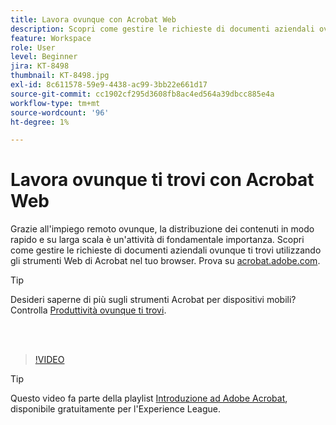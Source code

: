```yaml
---
title: Lavora ovunque con Acrobat Web
description: Scopri come gestire le richieste di documenti aziendali ovunque ti trovi utilizzando gli strumenti Web di Acrobat nel tuo browser
feature: Workspace
role: User
level: Beginner
jira: KT-8498
thumbnail: KT-8498.jpg
exl-id: 8c611578-59e9-4438-ac99-3bb22e661d17
source-git-commit: cc1902cf295d3608fb8ac4ed564a39dbcc885e4a
workflow-type: tm+mt
source-wordcount: '96'
ht-degree: 1%

---
```


# Lavora ovunque ti trovi con Acrobat Web

Grazie all&#39;impiego remoto ovunque, la distribuzione dei contenuti in modo rapido e su larga scala è un&#39;attività di fondamentale importanza. Scopri come gestire le richieste di documenti aziendali ovunque ti trovi utilizzando gli strumenti Web di Acrobat nel tuo browser. Prova su [acrobat.adobe.com](https://acrobat.adobe.com/it/it/).

>[!TIP]
>
>Desideri saperne di più sugli strumenti Acrobat per dispositivi mobili? Controlla [Produttività ovunque ti trovi](productivity.md).

<br> 

>[!VIDEO](https://video.tv.adobe.com/v/337436?enablevpops&quality=12&learn=on&hidetitle=true)

>[!TIP]
>
>Questo video fa parte della playlist [Introduzione ad Adobe Acrobat](https://experienceleague.adobe.com/it/playlists/acrobat-get-started-business-users), disponibile gratuitamente per l&#39;Experience League.

